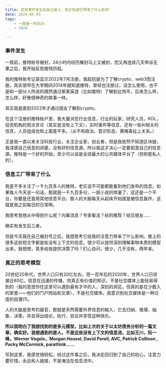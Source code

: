```yaml
---
title: 突发事件发生在自己身上，我才知道它带来了什么影响
date: 2024-05-03
tags: 
    - 一周是一年的2%
    - 2024

---
```






### 事件发生

一周前，推特账号被封，24小时内经历解封马上又被封，而又再连续几天申诉无果之后，我开始反思推特历程。



我的推特账号记录显示2022年7月注册，我起初是为了了解crypto，web3而注册。其实很早在大学期间2014年就知道推特，曾经也注册过，没怎么使用，也不是和一部分人所说的偶然通过某某渠道（比如推特）了解到比特币，后来怎么样，怎么样，好像很神奇的故事一样。

其实我是直到2022年才通过朋友了解到crypto。



在这个注册的推特账户里，我大量浏览行业信息，行业的玩家，研究人员，KOL，投资机构的观点言论（其实是没有上下文），实时事件等信息，还有一些AI相关的信息，人员组成也和上面差不多。（从不和政治、意识形态、黄赌毒扯上关系。）



正是我一直以来关注科技行业，关注企业家，创业者，但是我依然不知道区块链，我深感自己信息的闭塞，没有好的信息源，所以我这才决心一定要拓宽自己的信息源。推特是一个好的开始，至少可以说是全球最大的公共媒体平台了（但却是私人的）。



### 信息工厂带来了什么

我差不多关注了一千九百多人的推特，老实说不可能都能看到他们发布的信息，如果每人今天说一句话，那就是一千九百多句，一部小说的体量了，这还是一个平台，你要是还食用其他信息平台，那人的大脑每天从起床开始就是被信息轰炸，这就是我之前每日的日常啊。



我思考我想从中得到什么呢？内幕消息？专家看法？标的推荐？结交朋友......

确实有发生后三者。



但是今天我在自己被封号之后，我想思考它给我的注意力带来了什么影响。推上的很多这些短文字都是些没有上下文的信息，很少可以提供深刻理解事物本质的模型出来，我想想，真多给我提供决策了吗？扪心自问，很少，几乎没有，两年来。



### 真正的思考模型

20世纪20年代，世界人口只有20亿左右，而一百年后的2020年，世界人口已经接近80亿。信息在迅速的传播，但真正有价值的知识，不是社交媒体上能轻易得到的（我的意思你在这里可以遇到最有才华的人，深刻的洞见，但真的是在少数入的家里——他们的门户网站和文章），不是社交媒体。我意识到社交媒体是一种过度的自激[1]。

人的大脑是思考的器官，那就是天然需要外界信息的输入，它去归纳、推理、抽象、决策，并且得出结论，执行，验证并享受这种快乐。



**所以我明白了我想找到的是多元模型，比如上次的关于以太坊债务分析的一篇文章，确实好。我想遇到的是人，不是这些没有上下文的信息流，比如王川，阮一峰，Werner Vogels，Morgan Housel, David Perell, AVC, Patrick Collison , Packy McCormick, parathink......**



写到这里，我感觉很轻松，经过这件事之后，我决定回归到了自己的初心，注意力要珍惜，永远和人链接，不是淹没在信息流中。

